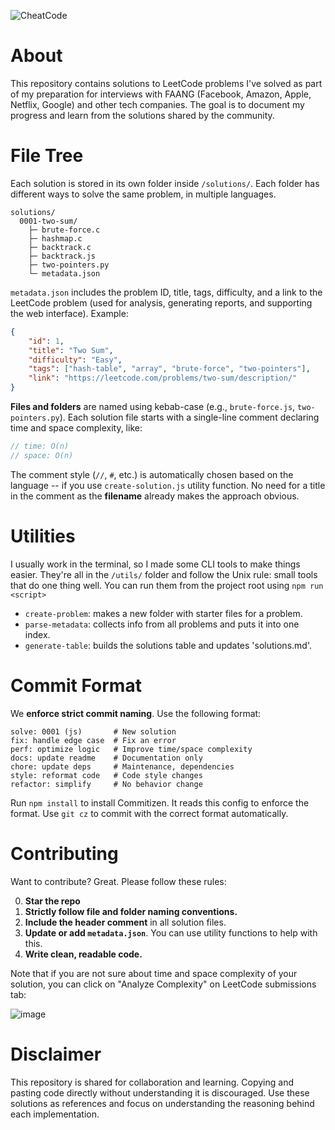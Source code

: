 ![CheatCode](https://github.com/user-attachments/assets/a7597903-8839-4799-9d79-cc90bb613adf)

# About

This repository contains solutions to LeetCode problems I've solved as part of my preparation for interviews with FAANG (Facebook, Amazon, Apple, Netflix, Google) and other tech companies. The goal is to document my progress and learn from the solutions shared by the community.

# File Tree

Each solution is stored in its own folder inside `/solutions/`. Each folder has different ways to solve the same problem, in multiple languages.

```
solutions/
  0001-two-sum/
    ├─ brute-force.c
    ├─ hashmap.c
    ├─ backtrack.c
    ├─ backtrack.js
    ├─ two-pointers.py
    └─ metadata.json
```

`metadata.json` includes the problem ID, title, tags, difficulty, and a link to the LeetCode problem (used for analysis, generating reports, and supporting the web interface). Example:

```json
{
    "id": 1,
    "title": "Two Sum",
    "difficulty": "Easy",
    "tags": ["hash-table", "array", "brute-force", "two-pointers"],
    "link": "https://leetcode.com/problems/two-sum/description/"
}
```

**Files and folders** are named using kebab-case (e.g., `brute-force.js`, `two-pointers.py`). Each solution file starts with a single-line comment declaring time and space complexity, like:

```js
// time: O(n)
// space: O(n)
```

The comment style (`//`, `#`, etc.) is automatically chosen based on the language -- if you use `create-solution.js` utility function. No need for a title in the comment as the **filename** already makes the approach obvious.

# Utilities

I usually work in the terminal, so I made some CLI tools to make things easier.
They're all in the `/utils/` folder and follow the Unix rule: small tools that do one thing well.
You can run them from the project root using `npm run <script>`

- `create-problem`: makes a new folder with starter files for a problem.
- `parse-metadata`: collects info from all problems and puts it into one index.
- `generate-table`: builds the solutions table and updates 'solutions.md'.

# Commit Format

We **enforce strict commit naming**. Use the following format:

```
solve: 0001 (js)       # New solution
fix: handle edge case  # Fix an error
perf: optimize logic   # Improve time/space complexity
docs: update readme    # Documentation only
chore: update deps     # Maintenance, dependencies
style: reformat code   # Code style changes
refactor: simplify     # No behavior change
```

Run `npm install` to install Commitizen. It reads this config to enforce the format.
Use `git cz` to commit with the correct format automatically.

# Contributing

Want to contribute? Great. Please follow these rules:

0. **Star the repo**
1. **Strictly follow file and folder naming conventions.**
2. **Include the header comment** in all solution files.
3. **Update or add `metadata.json`**. You can use utility functions to help with this.
4. **Write clean, readable code.**

Note that if you are not sure about time and space complexity of your solution, you can click on "Analyze Complexity" on LeetCode submissions tab:

![image](https://github.com/user-attachments/assets/a74b3393-d414-4b04-8b94-0e313602769e)

# Disclaimer

This repository is shared for collaboration and learning. Copying and pasting code directly without understanding it is discouraged. Use these solutions as references and focus on understanding the reasoning behind each implementation.
